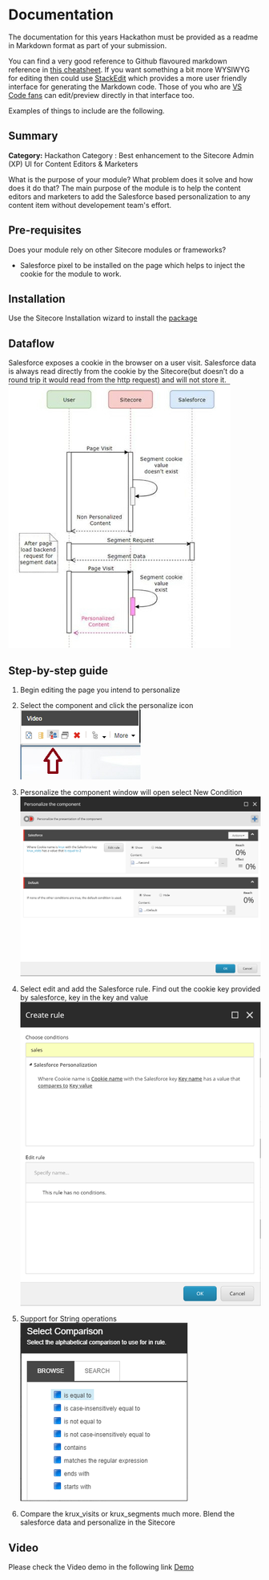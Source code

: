 # Documentation

The documentation for this years Hackathon must be provided as a readme in Markdown format as part of your submission. 

You can find a very good reference to Github flavoured markdown reference in [this cheatsheet](https://github.com/adam-p/markdown-here/wiki/Markdown-Cheatsheet). If you want something a bit more WYSIWYG for editing then could use [StackEdit](https://stackedit.io/app) which provides a more user friendly interface for generating the Markdown code. Those of you who are [VS Code fans](https://code.visualstudio.com/docs/languages/markdown#_markdown-preview) can edit/preview directly in that interface too.

Examples of things to include are the following.

## Summary

**Category:** Hackathon Category :
Best enhancement to the Sitecore Admin (XP) UI for Content Editors & Marketers

What is the purpose of your module? What problem does it solve and how does it do that?
The main purpose of the module is to help the content editors and marketers to add the Salesforce based personalization to any content item without developement team's effort.

## Pre-requisites

Does your module rely on other Sitecore modules or frameworks?

- Salesforce pixel to be installed on the page which helps to inject the cookie for the module to work.

## Installation
Use the Sitecore Installation wizard to install the [package](#https://github.com/Sitecore-Hackathon/2019-Sitecorian/blob/master/sc.package/Salesforce%20Personalization-v1.0.zip)

## Dataflow

Salesforce exposes a cookie in the browser on a user visit. Salesforce data is always read directly from the cookie by the Sitecore(but doesn’t do a round trip it would read from the http request) and will not store it.
![Data Flow](https://github.com/Sitecore-Hackathon/2019-Sitecorian/blob/master/documentation/images/1.png)

## Step-by-step guide

1. Begin editing the page you intend to personalize

2. Select the component and click the personalize icon
![Edit component](https://github.com/Sitecore-Hackathon/2019-Sitecorian/blob/master/documentation/images/2.png)

3. Personalize the component window will open select New Condition
![Personalize component](https://github.com/Sitecore-Hackathon/2019-Sitecorian/blob/master/documentation/images/4.png)

4. Select edit and add the Salesforce rule. Find out the cookie key provided by salesforce, key in the key and value 
![Personalize component](https://github.com/Sitecore-Hackathon/2019-Sitecorian/blob/master/documentation/images/5.png)

5. Support for String operations
![Personalize component](https://github.com/Sitecore-Hackathon/2019-Sitecorian/blob/master/documentation/images/6.png)

6. Compare the krux_visits or krux_segments much more. Blend the salesforce data and personalize in the Sitecore

## Video

Please check the Video demo in the following link
[Demo](#https://github.com/Sitecore-Hackathon/2019-Sitecorian/blob/master/documentation/demovideo.zip)
